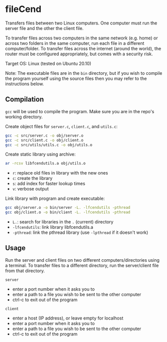 # fileCend

Transfers files between two Linux computers. One computer must run the server file and the other the client file.

To transfer files across two computers in the same network (e.g. home) or across two folders in the same computer, run each file in a different computer/folder. To transfer files across the internet (around the world), the router must be configured appropriately, but comes with a security risk.

Target OS: Linux (tested on Ubuntu 20.10)

Note: The executable files are in the `bin` directory, but if you wish to compile the program yourself using the source files then you may refer to the instructions below.

## Compilation

`gcc` will be used to compile the program. Make sure you are in the repo's working directory.

Create object files for `server.c`, `client.c`, and `utils.c`:

```bash
gcc -c src/server.c -o obj/server.o
gcc -c src/client.c -o obj/client.o
gcc -c src/utils/utils.c -o obj/utils.o
```

Create static library using archive:

```bash
ar -rcsv libfcendutils.a obj/utils.o
```

- `r`: replace old files in library with the new ones
- `c`: create the library
- `s`: add index for faster lookup times
- `v`: verbose output

Link library with program and create executable:

```bash
gcc obj/server.o -o bin/server -L. -lfcendutils -pthread
gcc obj/client.o -o bin/client -L. -lfcendutils -pthread
```

- `L.`: search for libraries in the `.` (current) directory
- `-lfcendutils`: link library libfcendutils.a
- `-pthread`: link the pthread library (use `-lpthread` if it doesn't work)

## Usage

Run the server and client files on two different computers/directories using a terminal. To transfer files to a different directory, run the server/client file from that directory.

`server`

- enter a port number when it asks you to
- enter a path to a file you wish to be sent to the other computer
- ctrl-c to exit out of the program

`client`

- enter a host (IP address), or leave empty for localhost
- enter a port number when it asks you to
- enter a path to a file you wish to be sent to the other computer
- ctrl-c to exit out of the program
